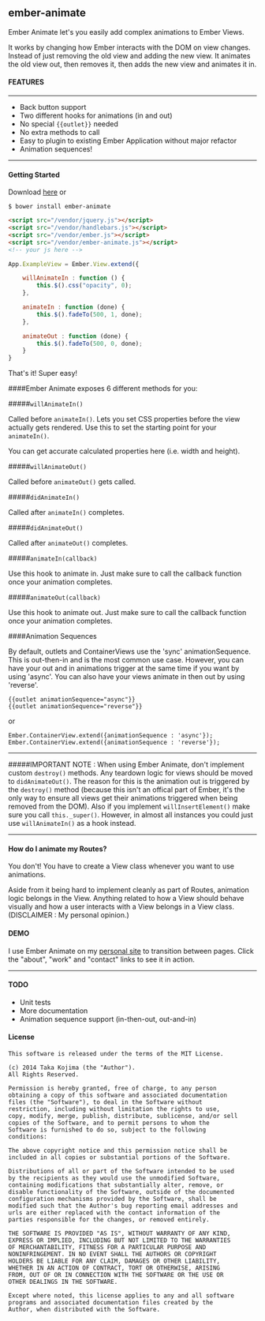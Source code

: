 ## ember-animate

Ember Animate let's you easily add complex animations to Ember Views.

It works by changing how Ember interacts with the DOM on view changes. Instead of just removing the old view and adding the new view. It animates the old view out, then removes it, then adds the new view and animates it in.

#### FEATURES
_____________________

- Back button support
- Two different hooks for animations (in and out)
- No special `{{outlet}}` needed
- No extra methods to call
- Easy to plugin to existing Ember Application without major refactor
- Animation sequences!

_____________________
#### Getting Started

Download [here](https://raw.github.com/gigafied/ember-animate/master/ember-animate.js) or

	$ bower install ember-animate

```html
<script src="/vendor/jquery.js"></script>
<script src="/vendor/handlebars.js"></script>
<script src="/vendor/ember.js"></script>
<script src="/vendor/ember-animate.js"></script>
<!-- your js here -->
`````

````js
App.ExampleView = Ember.View.extend({

	willAnimateIn : function () {
		this.$().css("opacity", 0);
	},

	animateIn : function (done) {
		this.$().fadeTo(500, 1, done);
	},

	animateOut : function (done) {
		this.$().fadeTo(500, 0, done);
	}
}
````

That's it! Super easy!

####Ember Animate exposes 6 different methods for you:

#####`willAnimateIn()`

Called before `animateIn()`. Lets you set CSS properties before the view actually gets rendered. Use this to set the starting point for your `animateIn()`.

You can get accurate calculated properties here (i.e. width and height).

#####`willAnimateOut()`

Called before `animateOut()` gets called.

#####`didAnimateIn()`

Called after `animateIn()` completes.

#####`didAnimateOut()`

Called after `animateOut()` completes.

#####`animateIn(callback)`

Use this hook to animate in. Just make sure to call the callback function once your animation completes.

#####`animateOut(callback)`

Use this hook to animate out. Just make sure to call the callback function once your animation completes.

####Animation Sequences

By default, outlets and ContainerViews use the 'sync' animationSequence. This is out-then-in and is the most common use case. However, you can have your out and in animations trigger at the same time if you want by using 'async'. You can also have your views animate in then out by using 'reverse'.

	{{outlet animationSequence="async"}}
	{{outlet animationSequence="reverse"}}
or

	Ember.ContainerView.extend({animationSequence : 'async'});
	Ember.ContainerView.extend({animationSequence : 'reverse'});

_______________

#####IMPORTANT NOTE : When using Ember Animate, don't implement custom `destroy()` methods. Any teardown logic for views should be moved to `didAnimateOut()`. The reason for this is the animation out is triggered by the `destroy()` method (because this isn't an offical part of Ember, it's the only way to ensure all views get their animations triggered when being removed from the DOM).
Also if you implement `willInsertElement()` make sure you call `this._super()`. However, in almost all instances you could just use `willAnimateIn()` as a hook instead.
_______________

#### How do I animate my Routes?

You don't! You have to create a View class whenever you want to use animations.

Aside from it being hard to implement cleanly as part of Routes, animation logic belongs in the View. Anything related to how a View should behave visually and how a user interacts with a View belongs in a View class. (DISCLAIMER : My personal opinion.)

#### DEMO

I use Ember Animate on my <a href="http://www.gigafied.com/" target="_blank">personal site</a> to transition between pages. Click the "about", "work" and "contact" links to see it in action.

<hr>

#### TODO

- Unit tests
- More documentation
- Animation sequence support (in-then-out, out-and-in)


#### License

	This software is released under the terms of the MIT License.

	(c) 2014 Taka Kojima (the "Author").
	All Rights Reserved.

	Permission is hereby granted, free of charge, to any person
	obtaining a copy of this software and associated documentation
	files (the "Software"), to deal in the Software without
	restriction, including without limitation the rights to use,
	copy, modify, merge, publish, distribute, sublicense, and/or sell
	copies of the Software, and to permit persons to whom the
	Software is furnished to do so, subject to the following
	conditions:

	The above copyright notice and this permission notice shall be
	included in all copies or substantial portions of the Software.

	Distributions of all or part of the Software intended to be used
	by the recipients as they would use the unmodified Software,
	containing modifications that substantially alter, remove, or
	disable functionality of the Software, outside of the documented
	configuration mechanisms provided by the Software, shall be
	modified such that the Author's bug reporting email addresses and
	urls are either replaced with the contact information of the
	parties responsible for the changes, or removed entirely.

	THE SOFTWARE IS PROVIDED "AS IS", WITHOUT WARRANTY OF ANY KIND,
	EXPRESS OR IMPLIED, INCLUDING BUT NOT LIMITED TO THE WARRANTIES
	OF MERCHANTABILITY, FITNESS FOR A PARTICULAR PURPOSE AND
	NONINFRINGEMENT. IN NO EVENT SHALL THE AUTHORS OR COPYRIGHT
	HOLDERS BE LIABLE FOR ANY CLAIM, DAMAGES OR OTHER LIABILITY,
	WHETHER IN AN ACTION OF CONTRACT, TORT OR OTHERWISE, ARISING
	FROM, OUT OF OR IN CONNECTION WITH THE SOFTWARE OR THE USE OR
	OTHER DEALINGS IN THE SOFTWARE.

	Except where noted, this license applies to any and all software
	programs and associated documentation files created by the
	Author, when distributed with the Software.
